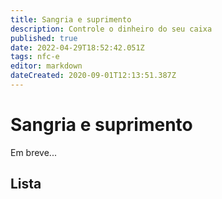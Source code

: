 ```yaml
---
title: Sangria e suprimento
description: Controle o dinheiro do seu caixa
published: true
date: 2022-04-29T18:52:42.051Z
tags: nfc-e
editor: markdown
dateCreated: 2020-09-01T12:13:51.387Z
---
```


# Sangria e suprimento

Em breve...

## Lista
